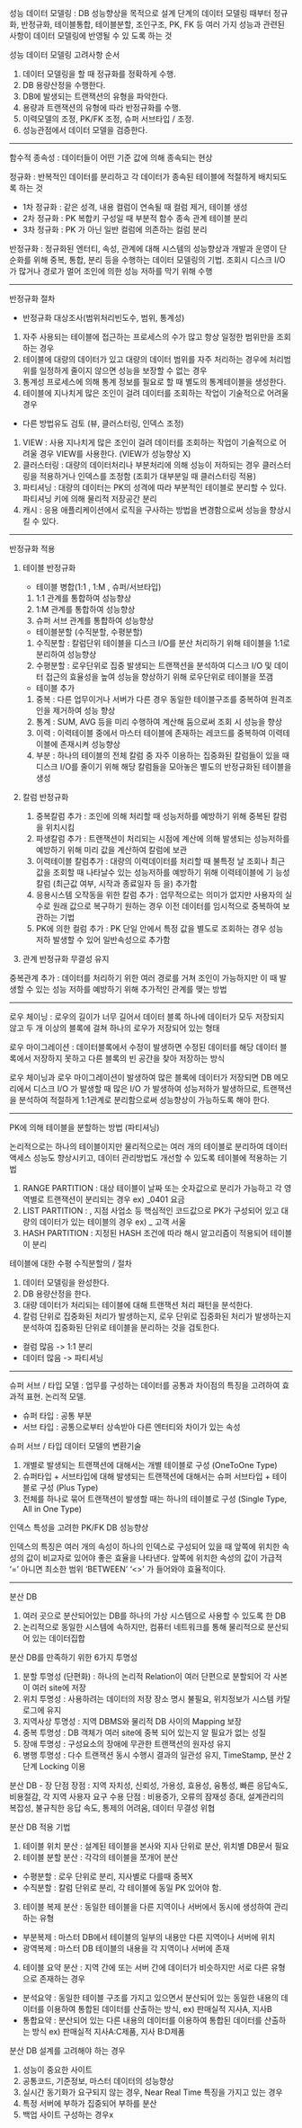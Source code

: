성능 데이터 모델링 : DB 성능향상을 목적으로 설계
단계의 데이터 모델링 때부터 정규화, 반정규화, 테이블통합, 테이블분할, 조인구조, PK, FK 등 여러 가지
성능과 관련된 사항이 데이터 모델링에 반영될 수 있
도록 하는 것

성능 데이터 모델링 고려사항 순서
1. 데이터 모델링을 할 때 정규화를 정확하게 수행.
2. DB 용량산정을 수행한다.
3. DB에 발생되는 트랜잭션의 유형을 파악한다.
4. 용량과 트랜잭션의 유형에 따라 반정규화를 수행.
5. 이력모델의 조정, PK/FK 조정, 슈퍼 서브타입 / 조정.
6. 성능관점에서 데이터 모델을 검증한다. 

---

함수적 종속성 : 데이터들이 어떤 기준 값에 의해 종속되는 현상

정규화 : 반복적인 데이터를 분리하고 각 데이터가 종속된 테이블에 적절하게 배치되도록 하는 것
- 1차 정규화 : 같은 성격, 내용 컬럼이 연속될 때 컬럼 제거, 테이블 생성
- 2차 정규화 : PK 복합키 구성일 때 부분적 함수 종속 관계 테이블 분리
- 3차 정규화 : PK 가 아닌 일반 컬럼에 의존하는 컬럼 분리

반정규화 : 정규화된 엔터티, 속성, 관계에 대해 시스템의 성능향상과 개발과 운영이 단순화를 위해 중복, 통합, 분리 등을 수행하는 데이터 모델링의 기법. 조회시 디스크 I/O 가 많거나 경로가 멀어 조인에 의한 성능 저하를 막기 위해 수행

---

반정규화 절차

- 반정규화 대상조사(범위처리빈도수, 범위, 통계성)
1. 자주 사용되는 테이블에 접근하는 프로세스의 수가 많고 항상 일정한 범위만을 조회하는 경우
2. 테이블에 대량의 데이터가 있고 대량의 데이터 범위를 자주 처리하는 경우에 처리범위를 일정하게 줄이지 않으면 성능을 보장할 수 없는 경우
3. 통계성 프로세스에 의해 통계 정보를 필요로 할 때 별도의 통계테이블을 생성한다.
4. 테이블에 지나치게 많은 조인이 걸려 데이터를 조회하는 작업이 기술적으로 어려울 경우

- 다른 방법유도 검토 (뷰, 클러스터링, 인덱스 조정)
1. VIEW : 사용 지나치게 많은 조인이 걸려 데이터를
조회하는 작업이 기술적으로 어려울 경우 VIEW를 사용한다. (VIEW가 성능향상 X)
2. 클러스터링 : 대량의 데이터처리나 부분처리에 의해 성능이 저하되는 경우 클러스터링을 적용하거나
인덱스를 조정함 (조회가 대부분일 때 클러스터링 적용)
3. 파티셔닝 : 대량의 데이터는 PK의 성격에 따라 부분적인 테이블로 분리할 수 있다. 파티셔닝 키에 의해 물리적 저장공간 분리
4. 캐시 : 응용 애플리케이션에서 로직을 구사하는 방법을 변경함으로써 성능을 향상시킬 수 있다.

---

반정규화 적용

1. 테이블 반정규화
    - 테이블 병합(1:1 , 1:M , 슈퍼/서브타입)
    1. 1:1 관계를 통합하여 성능향상
    2. 1:M 관계를 통합하여 성능향상
    3. 슈퍼 서브 관계를 통합하여 성능향상

    - 테이블분할 (수직분할, 수평분할)
    1. 수직분할 : 칼럼단위 테이블을 디스크 I/O를 분산 처리하기 위해 테이블을 1:1로 분리하여 성능향상
    2. 수평분할 : 로우단위로 집중 발생되는 트랜잭션을 분석하여 디스크 I/O 및 데이터 접근의 효율성을 높여 성능을 향상하기 위해 로우단위로 테이블을 쪼갬

    - 테이블 추가
    1. 중복 : 다른 업무이거나 서버가 다른 경우 동일한 테이블구조를 중복하여 원격조인을 제거하여 성능 향상
    2. 통계 : SUM, AVG 등을 미리 수행하여 계산해 둠으로써 조회 시 성능을 향상
    3. 이력 : 이력테이블 중에서 마스터 테이블에 존재하는 레코드를 중복하여 이력테이블에 존재시켜 성능향상
    4. 부분 : 하나의 테이블의 전체 칼럼 중 자주 이용하는 집중화된 칼럼들이 있을 때 디스크 I/O를 줄이기 위해 해당 칼럼들을 모아놓은 별도의 반정규화된 테이블을 생성

2. 칼럼 반정규화
    1. 중복칼럼 추가 : 조인에 의해 처리할 때 성능저하를 예방하기 위해 중복된 칼럼을 위치시킴
    2. 파생칼럼 추가 : 트랜잭션이 처리되는 시점에 계산에 의해 발생되는 성능저하를 예방하기 위해 미리 값을 계산하여 칼럼에 보관
    3. 이력테이블 칼럼추가 : 대량의 이력데이터를 처리할 때 불특정 날 조회나 최근 값을 조회할 때 나타날수 있는 성능저하를 예방하기 위해 이력테이블에 기
    능성 칼럼 (최근값 여부, 시작과 종료일자 등 을) 추가함
    4. 응용시스템 오작동을 위한 칼럼 추가 : 업무적으로는 의미가 없지만 사용자의 실수로 원래 값으로 복구하기 원하는 경우 이전 데이터를 임시적으로 중복하여 보관하는 기법
    5. PK에 의한 컬럼 추가 : PK 단일 안에서 특정 값을 별도로 조회하는 경우 성능 저하 발생할 수 있어 일반속성으로 추가함

3. 관계 반정규화 무결성 유지

중복관계 추가 : 데이터를 처리하기 위한 여러 경로를 거쳐 조인이 가능하지만 이 때 발생할 수 있는 성능 저하를 예방하기 위해 추가적인 관계를 맺는 방법

---
로우 체이닝 : 로우의 길이가 너무 길어서 데이터 블록 하나에 데이터가 모두 저장되지 않고 두 개 이상의 블록에 걸쳐 하나의 로우가 저장되어 있는 형태

로우 마이그레이션 : 데이터블록에서 수정이 발생하면 수정된 데이터를 해당 데이터 블록에서 저장하지 못하고 다른 블록의 빈 공간을 찾아 저장하는 방식

로우 체이닝과 로우 마이그레이션이 발생하여 많은 블록에 데이터가 저장되면 DB 메모리에서 디스크 I/O 가 발생할 때 많은 I/O 가 발생하여 성능저하가 발생하므로, 트랜잭션을 분석하여 적절하게 1:1관계로 분리함으로써 성능향상이 가능하도록 해야 한다.

---

PK에 의해 테이블을 분할하는 방법 (파티셔닝)

논리적으로는 하나의 테이블이지만 물리적으로는 여러 개의 테이블로 분리하여 데이터 액세스 성능도 향상시키고, 데이터 관리방법도 개선할 수 있도록 테이블에 적용하는 기법

1. RANGE PARTITION : 대상 테이블이 날짜 또는 숫자값으로 분리가 가능하고 각 영역별로 트랜잭션이 분리되는 경우 ex) _0401 요금
2. LIST PARTITION : , 지점 사업소 등 핵심적인 코드값으로 PK가 구성되어 있고 대량의 데이터가 있는 테이블의 경우 ex) _ 고객 서울
3. HASH PARTITION : 지정된 HASH 조건에 따라
해시 알고리즘이 적용되어 테이블이 분리

테이블에 대한 수평 수직분할의 / 절차
1. 데이터 모델링을 완성한다.
2. DB 용량산정을 한다.
3. 대량 데이터가 처리되는 테이블에 대해 트랜잭션 처리 패턴을 분석한다.
4. 칼럼 단위로 집중화된 처리가 발생하는지, 로우 단위로 집중화된 처리가 발생하는지 분석하여 집중화된 단위로 테이블을 분리하는 것을 검토한다.
- 컬럼 많음 -> 1:1 분리
- 데이터 많음 -> 파티셔닝
---
슈퍼 서브 / 타입 모델 : 업무를 구성하는 데이터를 공통과 차이점의 특징을 고려하여 효과적 표현. 논리적 모델.
- 슈퍼 타입 : 공통 부분
- 서브 타입 : 공통으로부터 상속받아 다른 엔터티와 차이가 있는 속성

슈퍼 서브 / 타입 데이터 모델의 변환기술
1. 개별로 발생되는 트랜잭션에 대해서는 개별 테이블로 구성 (OneToOne Type)
2. 슈퍼타입 + 서브타입에 대해 발생되는 트랜잭션에 대해서는 슈퍼 서브타입 + 테이블로 구성 (Plus Type)
3. 전체를 하나로 묶어 트랜잭션이 발생할 때는 하나의 테이블로 구성 (Single Type, All in One Type)

인덱스 특성을 고려한 PK/FK DB 성능향상

인덱스의 특징은 여러 개의 속성이 하나의 인덱스로 구성되어 있을 때 앞쪽에 위치한 속성의 값이 비교자로 있어야 좋은 효율을 나타낸다.
앞쪽에 위치한 속성의 값이 가급적 ‘=’ 아니면 최소한 범위 ‘BETWEEN’ ‘<>’ 가 들어와야 효율적이다.

---

분산 DB
1. 여러 곳으로 분산되어있는 DB를 하나의 가상 시스템으로 사용할 수 있도록 한 DB
2. 논리적으로 동일한 시스템에 속하지만, 컴퓨터 네트워크를 통해 물리적으로 분산되어 있는 데이터집합

분산 DB를 만족하기 위한 6가지 투명성
1. 분할 투명성 (단편화) : 하나의 논리적 Relation이 여러 단편으로 분할되어 각 사본이 여러 site에 저장
2. 위치 투명성 : 사용하려는 데이터의 저장 장소 명시 불필요, 위치정보가 시스템 카탈로그에 유지
3. 지역사상 투명성 : 지역 DBMS와 물리적 DB 사이의 Mapping 보장
4. 중복 투명성 : DB 객체가 여러 site에 중복 되어 있는지 알 필요가 없는 성질
5. 장애 투명성 : 구성요소의 장애에 무관한 트랜잭션의 원자성 유지
6. 병행 투명성 : 다수 트랜잭션 동시 수행시 결과의 일관성 유지, TimeStamp, 분산 2단계 Locking 이용

분산 DB - 장 단점
장점 : 지역 자치성, 신뢰성, 가용성, 효용성, 융통성, 빠른 응답속도, 비용절감, 각 지역 사용자 요구 수용
단점 : 비용증가, 오류의 잠재성 증대, 설계관리의 복잡성, 불규칙한 응답 속도, 통제의 어려움, 데이터 무결성 위협

분산 DB 적용 기법
1. 테이블 위치 분산 : 설계된 테이블을 본사와 지사 단위로 분산, 위치별 DB문서 필요
2. 테이블 분할 분산 : 각각의 테이블을 쪼개어 분산
- 수평분할 : 로우 단위로 분리, 지사별로 다를때 중복X
- 수직분할 : 칼럼 단위로 분리, 각 테이블에 동일 PK 있어야 함.
3. 테이블 복제 분산 : 동일한 테이블을 다른 지역이나 서버에서 동시에 생성하여 관리하는 유형
- 부분복제 : 마스터 DB에서 테이블의 일부의 내용만 다른 지역이나 서버에 위치
- 광역복제 : 마스터 DB 테이블의 내용을 각 지역이나 서버에 존재
4. 테이블 요약 분산 : 지역 간에 또는 서버 간에 데이터가 비슷하지만 서로 다른 유형으로 존재하는 경우
- 분석요약 : 동일한 테이블 구조를 가지고 있으면서 분산되어 있는 동일한 내용의 데이터를 이용하여 통합된 데이터를 산출하는 방식, ex) 판매실적  지사A, 지사B
- 통합요약 : 분산되어 있는 다른 내용의 데이터를 이용하여 통합된 데이터를 산출하는 방식 ex) 판매실적 지사A:C제품, 지사 B:D제품

분산 DB 설계를 고려해야 하는 경우
1. 성능이 중요한 사이트
2. 공통코드, 기준정보, 마스터 데이터의 성능향상
3. 실시간 동기화가 요구되지 않는 경우, Near Real Time 특징을 가지고 있는 경우
4. 특정 서버에 부하가 집중되어 부하를 분산
5. 백업 사이트 구성하는 경우x

